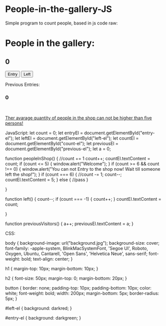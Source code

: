 # People-in-the-gallery-JS
Simple program to count people, based in js
code raw:


<!DOCTYPE html>
<html lang="en">
<head>
    <meta charset="UTF-8">
    <meta http-equiv="X-UA-Compatible" content="IE=edge">
    <meta name="viewport" content="width=device-width, initial-scale=1.0">
    <link rel="stylesheet" href="style.css">
    <title>People Counter</title>
</head>
<body>
    <h1> People in the gallery:</h1>
    <h2 id="count-el"> 0</h2>
    <button id="entry-el" onclick="peopleInShop() ; previousVisitors()">Entry</button>
    <button id="left-el"onclick="left()">Left</button>
    <p> Previous Entries: </p>
    <h3 id="previous-el">0</h3>
    <br>
    <p><u>Ther avarage quantity of people in the shop can not be higher than five persons!</u></p>
<script src= "main.js"></script>
</body>
</html>

JavaScript:
let count = 0;
let entryEl = document.getElementById("entry-el");
let leftEl = document.getElementById("left-el");
let countEl = document.getElementById("count-el");
let previousEl = document.getElementById("previous-el");
let a = 0;

function peopleInShop() {
  //count += 1
  count++;
  countEl.textContent = count;
  if (count <= 5) {
    window.alert("Welcome");
  }
  if (count >= 6 && count !== 0) {
    window.alert("You can not Entry to the shop now! Wait till someone left the shop!");
  }
  if (count === 6) {
    //count -= 1;
    count--;
    countEl.textContent = 5;
  } else {
    //pass
  }

}

function left() {
  count--;
  if (count === -1) {
    count++;
  }
  countEl.textContent = count;

}

function previousVisitors() {
  a++;
  previousEl.textContent = a;
}

CSS:

body {
    background-image: url("background.jpg");
    background-size: cover;
    font-family: -apple-system, BlinkMacSystemFont, 'Segoe UI', Roboto, Oxygen, Ubuntu, Cantarell, 'Open Sans', 'Helvetica Neue', sans-serif;
    font-weight: bold;
    text-align: center;
}

h1 {
    margin-top: 10px;
    margin-bottom: 10px;
}

h2 {
    font-size: 50px;
    margin-top: 0;
    margin-bottom: 20px;
}

button {
    border: none;
    padding-top: 10px;
    padding-bottom: 10px;
    color: white;
    font-weight: bold;
    width: 200px;
    margin-bottom: 5px;
    border-radius: 5px;
}

#left-el {
    background: darkred;
}

#entry-el {
    background: darkgreen;
}



